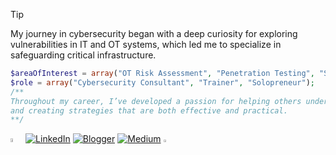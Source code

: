 > [!TIP]
> My journey in cybersecurity began with a deep curiosity for exploring vulnerabilities in IT and OT systems, which led me to specialize in safeguarding critical infrastructure. 

```php
$areaOfInterest = array("OT Risk Assessment", "Penetration Testing", "Scripting");
$role = array("Cybersecurity Consultant", "Trainer", "Solopreneur");
/**
Throughout my career, I’ve developed a passion for helping others understand the importance of security controls 
and creating strategies that are both effective and practical.
**/
```

<img src="https://github.githubassets.com/images/mona-whisper.gif" width=4% height=4%> [![LinkedIn](https://img.shields.io/badge/Linkedin-%230077B5.svg?logo=linkedin&logoColor=white)](https://www.linkedin.com/in/garykongcybersecurity) [![Blogger](https://img.shields.io/badge/Blogger-%23FF5722.svg?logo=blogger&logoColor=white)](https://www.axcelsec.com) [![Medium](https://img.shields.io/badge/Medium-%23000000.svg?logo=medium&logoColor=white)](https://garykongcybersecurity.medium.com/) <img src="https://github.githubassets.com/assets/mona-loading-default-c3c7aad1282f.gif" width=3% height=3%>
